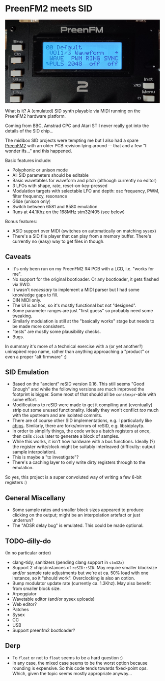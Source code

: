 # PreenFM2 meets SID

![PreenFM2+SID](./docs/pfm2sid.jpg)

What is it? A (emulated) SID synth playable via MIDI running on the PreenFM2 hardware platform.

Coming from BBC, Amstrad CPC and Atari ST I never really got into the details of the SID chip...

The midibox SID projects were tempting me but I also had a spare [PreenFM2](https://ixox.fr/preenfm2/) with an older PCB revision lying around -- that and a few "I wonder ifs..." and this happened. 

Basic features include:

- Polyphonic or unison mode
- All SID parameters should be editable
- Basic wavetables for waveform and pitch (although currently no editor)
- 3 LFOs with shape, rate, reset-on-key-pressed
- Modulation targets with selectable LFO and depth: osc frequency, PWM, filter frequency, resonance
- Glide (unison only)
- Switch between 6581 and 8580 emulation
- Runs at 44.1Khz on the 168MHz stm32f405 (see below)

Bonus features:

- ASID support over MIDI (switches on automatically on matching sysex)
- There's a SID file player that can play from a memory buffer. There's currently no (easy) way to get files in though.

## Caveats

- It's only been run on my PreenFM2 R4 PCB with a LCD, i.e. "works for me".
- No support for the original bootloader. Or any bootloader, it gets flashed via SWD.
- It wasn't _necessary_ to implement a MIDI parser but I had some knowledge gaps to fill.
- DIN MIDI only.
- The UI is ad hoc, so it's mostly functional but not "designed".
- Some parameter ranges are just "first guess" so probably need some tweaking.
- Similarly modulation is still at the "basically works" stage but needs to be made more consistent.
- "tests" are mostly some plausibility checks.
- Bugs.

In summary it's more of a technical exercise with a (or yet another?) uninspired repo name, rather than anything approaching a "product" or even a proper "alt firmware" :)

## SID Emulation

- Based on the "ancient" reSID version 0.16. This still seems "Good Enough" and while the following versions are much improved the footprint is bigger. Some most of that should all be `constexpr`-able with some effort.
- Modifications to reSID were made to get it compiling and (eventually) strip out some unused functionality. Ideally they won't conflict _too_ much with the upstream and are isolated commits.
- There are of course other SID implementations, e.g. I particularly like [chips](https://github.com/floooh/chips). Similarly, there are forks/mirrors of reSID, e.g. libsidplayfp.
- In order to simplify things, the code writes a batch registers at once, then calls `clock` later to generate a block of samples.
- While this works, it isn't how hardware with a bus functions. Ideally (?) the register write/clock might be suitably interleaved (difficulty: output sample interpolation).
- This is maybe a "to investigate"?
- There's a caching layer to only write dirty registers through to the emulation.

So yes, this project is a super convoluted way of writing a few 8-bit registers :)

## General Miscellany

- Some sample rates and smaller block sizes appeared to produce clicking on the output; might be an interpolation artefact or just underrun?
- The "ADSR delay bug" is emulated. This could be made optional.

## TODO-dilly-do

(In no particular order)
- clang-tidy, sanitizers (pending clang support in `stm32x`)
- Support 2 chips/instances of `reSID::SID`. May require smaller blocksize and/or sample rate adjustments but we're at ca. 50% load with one instance, so it "should work". Overclocking is also an option.
- Bump modulator update rate (currently ca. 1.3Khz). May also benefit from smaller block size.
- Arpeggiator
- Wavetable editor (and/or sysex uploads)
- Web editor?
- Patches
- Sysex
- CC
- USB
- Support preenfm2 bootloader?

## Derp
- To `float` or not to `float` seems to be a hard question :)
- In any case, the mixed case seems to be the worst option because rounding is expensive. So this code tends towards fixed-point ops. Which, given the topic seems mostly appropriate anyway...
